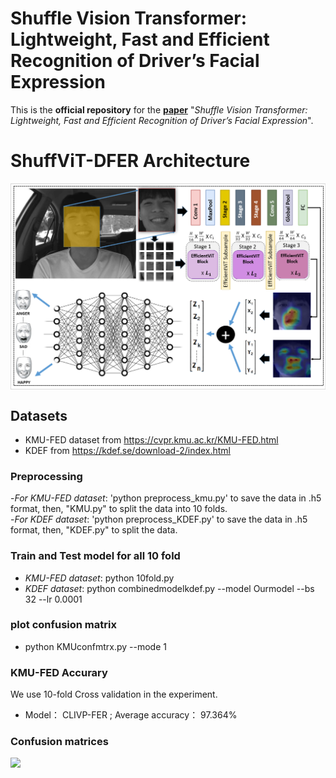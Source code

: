 # Shuffle Vision Transformer: Lightweight, Fast and Efficient Recognition of Driver’s Facial Expression


This is the **official repository** for the [**paper**](https://arxiv.org/abs/) "*Shuffle Vision Transformer: Lightweight, Fast and Efficient Recognition of Driver’s Facial Expression*".

# ShuffViT-DFER Architecture
<div style="display: flex; justify-content: flex-start;">
  <img width=680 src="figures/shuffarch.png"/>
</div>

## Datasets ##
- KMU-FED dataset from https://cvpr.kmu.ac.kr/KMU-FED.html
- KDEF from https://kdef.se/download-2/index.html

### Preprocessing ###
-*For KMU-FED dataset*: 'python preprocess_kmu.py' to save the data in .h5 format, then, "KMU.py" to split the data into 10 folds. <Br/>
-*For KDEF dataset*: 'python preprocess_KDEF.py' to save the data in .h5 format, then, "KDEF.py" to split the data. <Br/>

### Train and Test model for all 10 fold ###
- *KMU-FED dataset*: python 10fold.py
- *KDEF dataset*: python combinedmodelkdef.py --model Ourmodel --bs 32 --lr 0.0001

### plot confusion matrix ###
- python KMUconfmtrx.py --mode 1

###  KMU-FED Accurary     ###
We use 10-fold Cross validation in the experiment.
- Model：    CLIVP-FER ;       Average accuracy：  97.364%  <Br/>

### Confusion matrices ###

<div style="display: flex; justify-content: flex-start;">
  <img width=600 src="figures/both.png"/>
</div>

